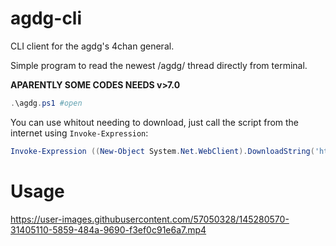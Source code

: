 # agdg-cli

CLI client for the agdg's 4chan general.

Simple program to read the newest /agdg/ thread directly from terminal. 

**APARENTLY SOME CODES NEEDS v>7.0**

```powershell
.\agdg.ps1 #open
```
You can use whitout needing to download, just call the script from the internet using `Invoke-Expression`:  
```powershell
Invoke-Expression ((New-Object System.Net.WebClient).DownloadString('https://raw.githubusercontent.com/ussaohelcim/agdg-cli/main/agdg.ps1'))
```

# Usage

https://user-images.githubusercontent.com/57050328/145280570-31405110-5859-484a-9690-f3ef0c91e6a7.mp4
